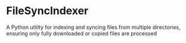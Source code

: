 # FileSyncIndexer
A Python utility for indexing and syncing files from multiple directories, ensuring only fully downloaded or copied files are processed
